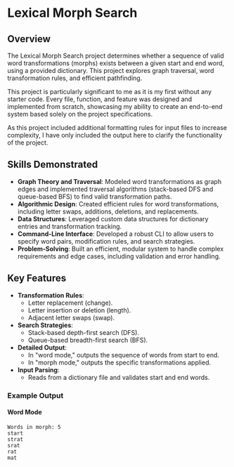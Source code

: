# **Lexical Morph Search**

## **Overview**
The Lexical Morph Search project determines whether a sequence of valid word transformations (morphs) exists between a given start and end word, using a provided dictionary. This project explores graph traversal, word transformation rules, and efficient pathfinding.

This project is particularly significant to me as it is my first without any starter code. Every file, function, and feature was designed and implemented from scratch, showcasing my ability to create an end-to-end system based solely on the project specifications.

As this project included additional formatting rules for input files to increase complexity, I have only included the output here to clarify the functionality of the project.

## **Skills Demonstrated**
- **Graph Theory and Traversal**: Modeled word transformations as graph edges and implemented traversal algorithms (stack-based DFS and queue-based BFS) to find valid transformation paths.
- **Algorithmic Design**: Created efficient rules for word transformations, including letter swaps, additions, deletions, and replacements.
- **Data Structures**: Leveraged custom data structures for dictionary entries and transformation tracking.
- **Command-Line Interface**: Developed a robust CLI to allow users to specify word pairs, modification rules, and search strategies.
- **Problem-Solving**: Built an efficient, modular system to handle complex requirements and edge cases, including validation and error handling.

## **Key Features**
- **Transformation Rules**:
  - Letter replacement (change).
  - Letter insertion or deletion (length).
  - Adjacent letter swaps (swap).
- **Search Strategies**:
  - Stack-based depth-first search (DFS).
  - Queue-based breadth-first search (BFS).
- **Detailed Output**:
  - In "word mode," outputs the sequence of words from start to end.
  - In "morph mode," outputs the specific transformations applied.
- **Input Parsing**:
  - Reads from a dictionary file and validates start and end words.

### **Example Output**

#### **Word Mode**
```plaintext
Words in morph: 5
start
strat
srat
rat
mat
